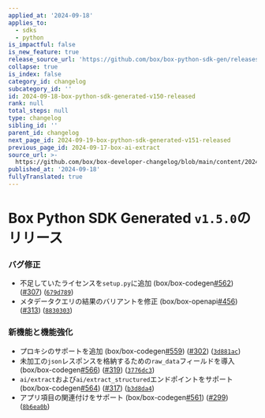 ```yaml
---
applied_at: '2024-09-18'
applies_to:
  - sdks
  - python
is_impactful: false
is_new_feature: true
release_source_url: 'https://github.com/box/box-python-sdk-gen/releases/tag/v1.5.0'
collapse: true
is_index: false
category_id: changelog
subcategory_id: ''
id: 2024-09-18-box-python-sdk-generated-v150-released
rank: null
total_steps: null
type: changelog
sibling_id: ''
parent_id: changelog
next_page_id: 2024-09-19-box-python-sdk-generated-v151-released
previous_page_id: 2024-09-17-box-ai-extract
source_url: >-
  https://github.com/box/box-developer-changelog/blob/main/content/2024/09-18-box-python-sdk-generated-v150-released.md
published_at: '2024-09-18'
fullyTranslated: true
---
```

# Box Python SDK Generated `v1.5.0`のリリース

### バグ修正

* 不足していたライセンスを`setup.py`に追加 (box/box-codegen[#562][1]) ([#307][2]) ([`679d789`][3])
* メタデータクエリの結果のバリアントを修正 (box/box-openapi[#456][4]) ([#313][5]) ([`8830303`][6])

### 新機能と機能強化

* プロキシのサポートを追加 (box/box-codegen[#559][7]) ([#302][8]) ([`3d881ac`][9])
* 未加工の`json`レスポンスを格納するための`raw_data`フィールドを導入 (box/box-codegen[#566][10]) ([#319][11]) ([`3776dc3`][12])
* `ai/extract`および`ai/extract_structured`エンドポイントをサポート (box/box-codegen[#564][13]) ([#317][14]) ([`b3d8da4`][15])
* アプリ項目の関連付けをサポート (box/box-codegen[#561][16]) ([#299][17]) ([`8b6ea0b`][18])

[1]: https://github.com/box/box-codegen/issues/562

[2]: https://github.com/box/box-codegen/issues/307

[3]: https://github.com/box/box-codegen/commit/679d7891b2a20e7407b8c9f00bd95c3b294ab861

[4]: https://github.com/box/box-codegen/issues/456

[5]: https://github.com/box/box-codegen/issues/313

[6]: https://github.com/box/box-codegen/commit/883030335e2a3c12a5e0b01d8a82df30ccce16a6

[7]: https://github.com/box/box-codegen/issues/559

[8]: https://github.com/box/box-codegen/issues/302

[9]: https://github.com/box/box-codegen/commit/3d881acdebf2b18e2f0f82211f5abdcc32d1ddb0

[10]: https://github.com/box/box-codegen/issues/566

[11]: https://github.com/box/box-codegen/issues/319

[12]: https://github.com/box/box-codegen/commit/3776dc3d44bc09eb68da99f45e36e058dca2607e

[13]: https://github.com/box/box-codegen/issues/564

[14]: https://github.com/box/box-codegen/issues/317

[15]: https://github.com/box/box-codegen/commit/b3d8da41007a9d47b73b699fd84da6f9540866d2

[16]: https://github.com/box/box-codegen/issues/561

[17]: https://github.com/box/box-codegen/issues/299

[18]: https://github.com/box/box-codegen/commit/8b6ea0bbec719a36eb11b6d214c08801c4f1a40b
